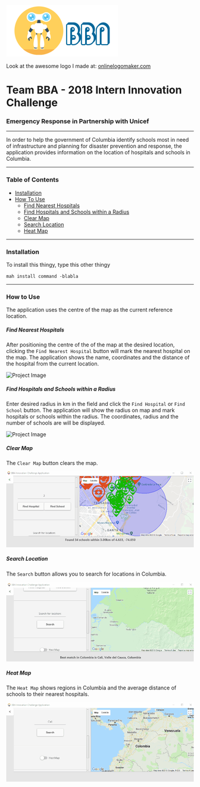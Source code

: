 ![Project Image](logo.png)

Look at the awesome logo I made at: [onlinelogomaker.com](https://onlinelogomaker.com)

# Team BBA - 2018 Intern Innovation Challenge
### Emergency Response in Partnership with Unicef

---

In order to help the government of Columbia identify
schools most in need of infrastructure and planning
for disaster prevention and response, the application
provides information on the location of hospitals and schools in Columbia.

---

### Table of Contents

- [Installation](#installation)
- [How To Use](#how-to-use)
  - [Find Nearest Hospitals](#find-nearest-hospitals)
  - [Find Hospitals and Schools within a Radius](#find-hospitals-and-schools-within-a-radius)
  - [Clear Map](#clear-map)
  - [Search Location](#search-location)
  - [Heat Map](#heat-map)

---

### Installation

To install this thingy, type this other thingy

```
mah install command -blabla
```



---

### How to Use 

The application uses the centre of the map as the current reference location.

##### Find Nearest Hospitals

After positioning the centre of the of the map at the desired location,
clicking the `Find Nearest Hospital` button will mark the nearest 
hospital on the map. The application shows the name, coordinates and the distance
of the hospital from the current location.

![Project Image](find_nearest_hospital.gif)

##### Find Hospitals and Schools within a Radius

Enter desired radius in km in the field and click the `Find Hospital` or `Find School` button.
The application will show the radius on map and mark hospitals or schools within the radius.
The coordinates, radius and the number of schools are will be displayed.

![Project Image](find_schools_hospitals.gif)

##### Clear Map

The `Clear Map` button clears the map.

![Project Image](clear_map.gif)

##### Search Location

The `Search` button allows you to search for locations in Columbia.

![Project Image](search_location.gif)

##### Heat Map

The `Heat Map` shows regions in Columbia and the average distance of schools to their nearest hospitals.

![Project Image](heatmap.gif)


